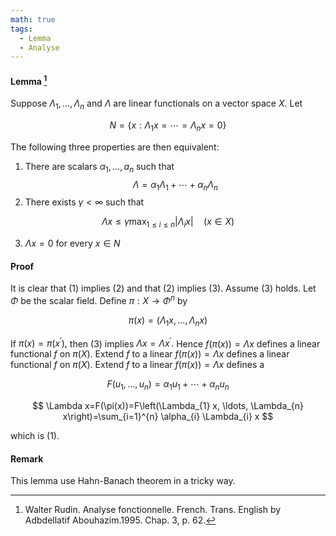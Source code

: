 ```yaml
---
math: true
tags:
  - Lemma
  - Analyse
---
```


#### Lemma [^1]

Suppose $\Lambda_{1}, \ldots, \Lambda_{n}$ and $\Lambda$ are linear functionals on a vector
space $X .$ Let

$$
N= \{ x: \Lambda_{1} x=\cdots=\Lambda_{n} x=0 \}
$$

The following three properties are then equivalent:

1. There are scalars $\alpha_{1}, \ldots, a_{n}$ such that
   $$
   \Lambda = \alpha_1  \Lambda_1 + \cdots + \alpha_n  \Lambda_{n}
   $$
2. There exists $\gamma < \infty$ such that

$$
\Lambda x \leq \gamma \max _{1 \leq i \leq n} \left| \Lambda_{i} x\right| \quad(x \in X)
$$

3. $\Lambda x=0$ for every $x \in N$

#### Proof

It is clear that (1) implies (2) and that (2) implies (3). Assume (3)
holds. Let $\Phi$ be the scalar field. Define $\pi: X \rightarrow \Phi^{n}$ by

$$
\pi(x)=\left(\Lambda_{1} x, \ldots, \Lambda_{n} x\right)
$$

If $\pi(x)=\pi\left(x^{\prime}\right),$ then (3) implies $\Lambda x=\Lambda x^{\prime} .$ Hence $f(\pi(x))=\Lambda x$ defines a
linear functional $f$ on $\pi(X) .$ Extend $f$ to a linear $f(\pi(x)) =\Lambda x$ defines a
linear functional $f$ on $\pi(X) .$ Extend $f$ to a linear $f(\pi(x)) =\Lambda x$ defines a

$$
F\left(u_{1}, \ldots, u_{n}\right)=\alpha_{1} u_{1}+\cdots+\alpha_{n} u_{n}
$$

$$
\Lambda x=F(\pi(x))=F\left(\Lambda_{1} x, \ldots, \Lambda_{n} x\right)=\sum_{i=1}^{n} \alpha_{i} \Lambda_{i} x
$$

which is (1).

#### Remark

This lemma use Hahn-Banach theorem in a tricky way.

[^1]: Walter Rudin. Analyse fonctionnelle. French. Trans. English by Adbdellatif Abouhazim.1995. Chap. 3, p. 62.
